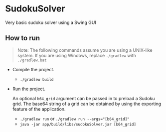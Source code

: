# SudokuSolver
Very basic sudoku solver using a Swing GUI

## How to run

> Note: The following commands assume you are using a UNIX-like system. If you are using Windows, replace `./gradlew` with `./gradlew.bat`

* Compile the project.
  * `./gradlew build`
  
* Run the project.
  
  An optional `b64_grid` argument can be passed in to preload a Sudoku grid. The base64 string of a grid can be obtained by using the exporting feature of the application.
  
  * `./gradlew run` or `./gradlew run --args="[b64_grid]"` 
  * `java -jar app/build/libs/sudokuSolver.jar [b64_grid]`
  
  